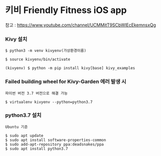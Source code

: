 # 키비 Friendly Fitness iOS app

참고 : https://www.youtube.com/channel/UCMMitT9SCbWlEcEkemnsxQg

### Kivy 설치
```
$ python3 -m venv kivyenv(가상환경이름)

$ source kivyenv/bin/activate

(kivyenv) $ python -m pip install kivy[base] kivy_examples
```

### Failed building wheel for Kivy-Garden 에러 발생 시
```
파이썬 버전 3.7 버전으로 해결 가능

$ virtualenv kivyenv --python=python3.7
```

### python3.7 설치
```
Ubuntu 기준

$ sudo apt update
$ sudo apt install software-properties-common
$ sudo add-apt-repository ppa:deadsnakes/ppa
$ sudo apt install python3.7
```
